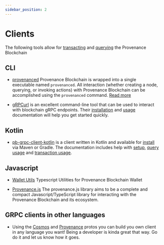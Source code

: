 ```yaml
---
sidebar_position: 2
---
```


# Clients

The following tools allow for [transacting](/docs/pb/blockchain/basics/transaction-lifecycle) and [querying](/docs/pb/blockchain/basics/query-lifecycle) the Provenance Blockchain

## CLI

- [provenanced](/docs/pb/blockchain/running-a-node/) Provenance Blockchain is wrapped into a single executable named `provenanced`. All interaction (whether creating a node, querying, or invoking actions) with Provenance Blockchain can be accomplished using the `provenanced` command. [Read more](/docs/pb/blockchain/running-a-node/)

- [gRPCurl](https://github.com/fullstorydev/grpcurl) is an excellent command-line tool that can be used to interact with blockchain gRPC endpoints. Their [installation](https://github.com/fullstorydev/grpcurl#installation) and [usage](https://github.com/fullstorydev/grpcurl#usage) documentation will help you get started quickly.

## Kotlin

- [pb-grpc-client-kotlin](https://github.com/provenance-io/pb-grpc-client-kotlin) is a client written in Kotlin and available for [install](https://github.com/provenance-io/pb-grpc-client-kotlin#installation) via Maven or Gradle. The documentation includes help with [setup](https://github.com/provenance-io/pb-grpc-client-kotlin#setup), [query usage](https://github.com/provenance-io/pb-grpc-client-kotlin#query-usage) and [transaction usage](https://github.com/provenance-io/pb-grpc-client-kotlin#transaction-usage).

## Javascript

- [Wallet Utils](https://github.com/provenance-io/wallet-utils) Typescript Utilities for Provenance Blockchain Wallet

- [Provenance.js](https://github.com/provenance-io/provenance.js) The provenance.js library aims to be a complete and compact Javascript/TypeScript library for interacting with the Provenance Blockchain and its ecosystem.

## GRPC clients in other languages

- Using the [Cosmos](https://docs.cosmos.network/main/core/proto-docs.html) and [Provenance](https://github.com/provenance-io/provenance/blob/main/docs/proto-docs.md) protos you can build you own client in any language you want! Being a developer is kinda great that way. Go do it and let us know how it goes.
